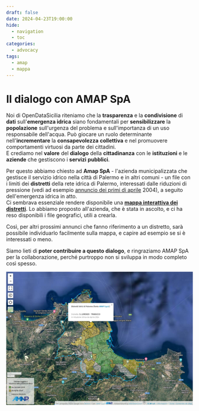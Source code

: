 ```yaml
---
draft: false
date: 2024-04-23T19:00:00
hide:
  - navigation
  - toc
categories:
  - advocacy
tags:
  - amap
  - mappa
---
```


# Il dialogo con AMAP SpA

Noi di OpenDataSicilia riteniamo che la **trasparenza** e la **condivisione** di **dati** sull'**emergenza idrica** siano fondamentali per **sensibilizzare** la **popolazione** sull'urgenza del problema e sull'importanza di un uso responsabile dell'acqua.
Può giocare un ruolo determinante nell'**incrementare** la **consapevolezza** **collettiva** e nel promuovere comportamenti virtuosi da parte dei cittadini.<br>
E crediamo nel **valore** del **dialogo** della **cittadinanza** con le **istituzioni** e le **aziende** che gestiscono i **servizi** **pubblici**.

Per questo abbiamo chiesto ad **Amap SpA** - l'azienda municipalizzata che gestisce il servizio idrico nella città di Palermo e in altri comuni - un file con i limiti dei **distretti** della rete idrica di Palermo, interessati dalle riduzioni di pressione (vedi ad esempio [annuncio dei primi di aprile](../../../../documenti-utili/diminuzione_volumi_invasi_piano_emergenza_amap_palermo.pdf) 2004), a seguito dell'emergenza idrica in atto.<br>
Ci sembrava essenziale rendere disponibile una [**mappa interattiva dei distretti**](../../../../mappe/distretti_pa/index.md). Lo abbiamo proposto all'azienda, che è stata in ascolto, e ci ha reso disponibili i file geografici, utili a crearla.

Così, per altri prossimi annunci che fanno riferimento a un distretto, sarà possibile individuarlo facilmente sulla mappa, e capire ad esempio se si è interessati o meno.

Siamo lieti di **poter contribuire a questo dialogo**, e ringraziamo AMAP SpA per la collaborazione, perché purtroppo non si sviluppa in modo completo così spesso.

[![](mappa-distretti-amap.png)](../../../../mappe/distretti_pa/index.md)
